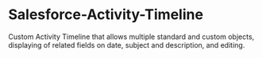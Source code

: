 # Salesforce-Activity-Timeline
Custom Activity Timeline that allows multiple standard and custom objects, displaying of related fields on date, subject and description, and editing.
